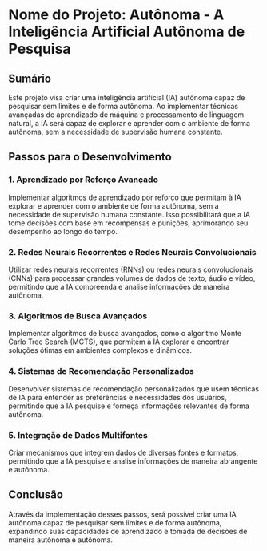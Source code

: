# Nome do Projeto: Autônoma - A Inteligência Artificial Autônoma de Pesquisa

## Sumário

Este projeto visa criar uma inteligência artificial (IA) autônoma capaz de pesquisar sem limites e de forma autônoma. Ao implementar técnicas avançadas de aprendizado de máquina e processamento de linguagem natural, a IA será capaz de explorar e aprender com o ambiente de forma autônoma, sem a necessidade de supervisão humana constante.

## Passos para o Desenvolvimento

### 1. Aprendizado por Reforço Avançado

Implementar algoritmos de aprendizado por reforço que permitam à IA explorar e aprender com o ambiente de forma autônoma, sem a necessidade de supervisão humana constante. Isso possibilitará que a IA tome decisões com base em recompensas e punições, aprimorando seu desempenho ao longo do tempo.

### 2. Redes Neurais Recorrentes e Redes Neurais Convolucionais

Utilizar redes neurais recorrentes (RNNs) ou redes neurais convolucionais (CNNs) para processar grandes volumes de dados de texto, áudio e vídeo, permitindo que a IA compreenda e analise informações de maneira autônoma.

### 3. Algoritmos de Busca Avançados

Implementar algoritmos de busca avançados, como o algoritmo Monte Carlo Tree Search (MCTS), que permitem à IA explorar e encontrar soluções ótimas em ambientes complexos e dinâmicos.

### 4. Sistemas de Recomendação Personalizados

Desenvolver sistemas de recomendação personalizados que usem técnicas de IA para entender as preferências e necessidades dos usuários, permitindo que a IA pesquise e forneça informações relevantes de forma autônoma.

### 5. Integração de Dados Multifontes

Criar mecanismos que integrem dados de diversas fontes e formatos, permitindo que a IA pesquise e analise informações de maneira abrangente e autônoma.

## Conclusão

Através da implementação desses passos, será possível criar uma IA autônoma capaz de pesquisar sem limites e de forma autônoma, expandindo suas capacidades de aprendizado e tomada de decisões de maneira autônoma e autônoma.
